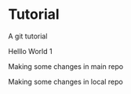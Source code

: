 # Tutorial
A git tutorial

Helllo World 1

Making some changes in main repo

Making some changes in local repo 